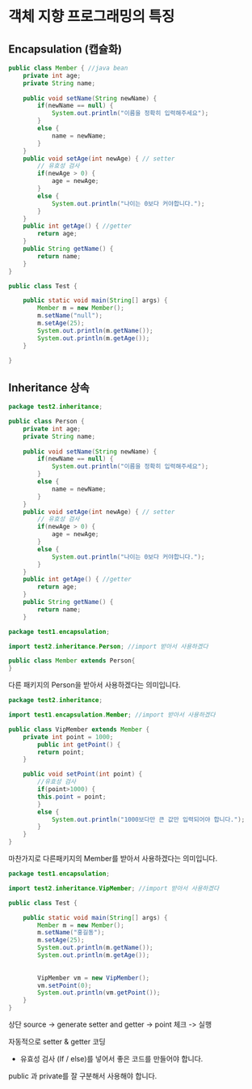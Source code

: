 #  객체 지향 프로그래밍의 특징

## Encapsulation (캡슐화)

```java
public class Member { //java bean
	private int age;
	private String name;
	
	public void setName(String newName) {
		if(newName == null) {
			System.out.println("이름을 정확히 입력해주세요");
		}
		else {
			name = newName;
		}
	}
	public void setAge(int newAge) { // setter
		// 유효성 검사
		if(newAge > 0) {
			age = newAge;
		}
		else {
			System.out.println("나이는 0보다 커야합니다.");
		}
	}
	public int getAge() { //getter
		return age;
	}
	public String getName() {
		return name;
	}
}
```

```java
public class Test {

	public static void main(String[] args) {
		Member m = new Member();
		m.setName("null");
		m.setAge(25);
		System.out.println(m.getName());
		System.out.println(m.getAge());
	}

}

```

## Inheritance 상속

```java
package test2.inheritance;

public class Person {
	private int age;
	private String name;
	
	public void setName(String newName) {
		if(newName == null) {
			System.out.println("이름을 정확히 입력해주세요");
		}
		else {
			name = newName;
		}
	}
	public void setAge(int newAge) { // setter
		// 유효성 검사
		if(newAge > 0) {
			age = newAge;
		}
		else {
			System.out.println("나이는 0보다 커야합니다.");
		}
	}
	public int getAge() { //getter
		return age;
	}
	public String getName() {
		return name;
	}

```

```java
package test1.encapsulation;

import test2.inheritance.Person; //import 받아서 사용하겠다

public class Member extends Person{
}
```

다른 패키지의 Person을 받아서 사용하겠다는 의미입니다.

```java
package test2.inheritance;

import test1.encapsulation.Member; //import 받아서 사용하겠다

public class VipMember extends Member {
    private int point = 1000;
    	public int getPoint() {
		return point;
	}

	public void setPoint(int point) {
        //유효성 검사
		if(point>1000) {
		this.point = point;
		}
		else {
			System.out.println("1000보다만 큰 값만 입력되어야 합니다.");
		}
	}
}
```

마찬가지로 다른패키지의 Member를 받아서 사용하겠다는 의미입니다.

```java
package test1.encapsulation;

import test2.inheritance.VipMember; //import 받아서 사용하겠다

public class Test {

	public static void main(String[] args) {
		Member m = new Member();
		m.setName("홍길동");
		m.setAge(25);
		System.out.println(m.getName());
		System.out.println(m.getAge());
		
		
		VipMember vm = new VipMember();
		vm.setPoint(0);
		System.out.println(vm.getPoint());
	}
}
```

상단 source -> generate setter and getter -> point 체크 -> 실행

자동적으로 setter & getter 코딩

* 유효성 검사 (If / else)를 넣어서 좋은 코드를 만들어야 합니다.

public 과 private를 잘 구분해서 사용해야 합니다.

